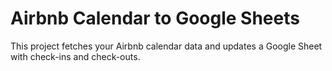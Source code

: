 # Airbnb Calendar to Google Sheets

This project fetches your Airbnb calendar data and updates a Google Sheet with check-ins and check-outs.
